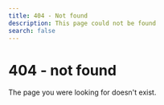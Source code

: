 ```yaml
---
title: 404 - Not found
description: This page could not be found
search: false
---
```


# 404 - not found

The page you were looking for doesn't exist.

